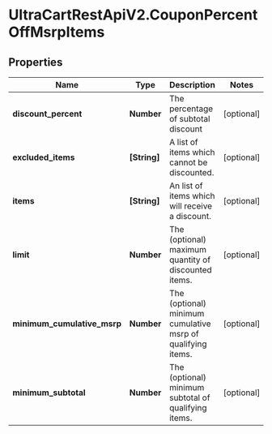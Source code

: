 # UltraCartRestApiV2.CouponPercentOffMsrpItems

## Properties
Name | Type | Description | Notes
------------ | ------------- | ------------- | -------------
**discount_percent** | **Number** | The percentage of subtotal discount | [optional] 
**excluded_items** | **[String]** | A list of items which cannot be discounted. | [optional] 
**items** | **[String]** | An list of items which will receive a discount. | [optional] 
**limit** | **Number** | The (optional) maximum quantity of discounted items. | [optional] 
**minimum_cumulative_msrp** | **Number** | The (optional) minimum cumulative msrp of qualifying items. | [optional] 
**minimum_subtotal** | **Number** | The (optional) minimum subtotal of qualifying items. | [optional] 


